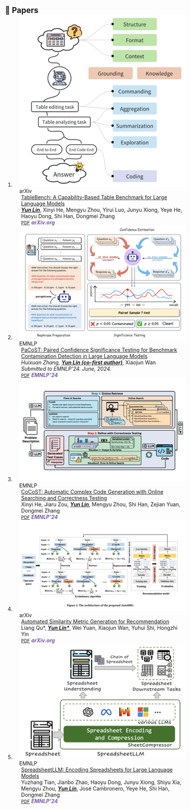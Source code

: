 <h2 id="publications" style="margin: 2px 0px -15px;">📝  Papers</h2>

<div class="publications">
<ol class="bibliography">

<!-- 
<li>
<div class="pub-row">

  <div class="col-sm-3 abbr" style="position: relative;padding-right: 15px;padding-left: 15px;">
    <img src="assets/img/principalmanifold.png" class="teaser img-fluid z-depth-1">
    <abbr class="badge">arXiv</abbr>
  </div>

  <div class="col-sm-9" style="position: relative;padding-right: 15px;padding-left: 20px;">
    <div class="title"><a href="https://arxiv.org/abs/2306.06534">Principal and Self-Consistent Positive Semi-Defnite Manifolds</a></div>
    <div class="author"><strong>Hanchao Zhang, Thaddeus Tarpey</strong></div>
    <div class="periodical"><em>arXiv <strong>(arXiv)</strong>, Aug. 2023.</em></div>
    <div class="links">
    <a href="assets/files/single.html" class="btn btn-sm z-depth-0" role="button" target="_blank" style="font-size:12px;">Website</a>
      <a href="https://arxiv.org/pdf/2306.06534.pdf" class="btn btn-sm z-depth-0" role="button" target="_blank" style="font-size:12px;">PDF</a>
      <a href="https://github.com/Hanchao-Zhang/Self-Consistency-Clustering" class="btn btn-sm z-depth-0" role="button" target="_blank" style="font-size:12px;">GitHub</a>
      <a href="https://pypi.org/project/KTensors/" class="btn btn-sm z-depth-0" role="button" target="_blank" style="font-size:12px;">Package</a>
      <a href="assets/files/KTensors.bib" class="btn btn-sm z-depth-0" role="button" target="_blank" style="font-size:12px;">BibTeX</a>
      <strong><i style="color:#7b5aa6">arXiv.org</i></strong>
    </div>
  </div>
</div>
</li> -->



<li>
<div class="pub-row">

  <div class="col-sm-3 abbr" style="position: relative;padding-right: 15px;padding-left: 15px;">
    <img src="assets/img/tablebench.png" class="teaser img-fluid z-depth-1">
    <abbr class="badge">arXiv</abbr>
  </div>

  <div class="col-sm-9" style="position: relative;padding-right: 15px;padding-left: 20px;">
    <div class="title"><a href="https://arxiv.org/abs/2403.13583">TableBench: A Capability-Based Table Benchmark for Large Language Models</a></div>
    <div class="author"><span style="font-style: italic;"><strong><u>Yun Lin</u></strong></span>, Xinyi He, Mengyu Zhou, Yirui Luo, Junyu Xiong, Yeye He, Haoyu Dong, Shi Han, Dongmei Zhang</div>
    <!-- <div class="periodical"><em>Submitted to EMNLP'24. June, 2024.</em></div> -->
    <div class="links">
      <a href="https://arxiv.org/abs/2403.13583" class="btn btn-sm z-depth-0" role="button" target="_blank" style="font-size:12px;">PDF</a>
      <strong><i style="color:#7b5aa6">arXiv.org</i></strong>
    </div>
  </div>
</div>
</li>


<li>
<div class="pub-row">

  <div class="col-sm-3 abbr" style="position: relative;padding-right: 15px;padding-left: 15px;">
    <img src="assets/img/PoCoST.png" class="teaser img-fluid z-depth-1">
    <abbr class="badge">EMNLP</abbr>
  </div>

  <div class="col-sm-9" style="position: relative;padding-right: 15px;padding-left: 20px;">
    <div class="title"><a href="https://arxiv.org/pdf/2406.18326">PaCoST: Paired Confidence Significance Testing for Benchmark Contamination Detection in Large Language Models</a></div>
    <div class="author"><span style="font-style: italic;">Huixuan Zhang, <strong><u>Yun Lin (co-first author)</u></strong></span>, Xiaojun Wan</div>
    <div class="periodical"><em>Submitted to EMNLP'24. June, 2024.</em></div>
    <div class="links">
      <a href="https://arxiv.org/pdf/2406.18326" class="btn btn-sm z-depth-0" role="button" target="_blank" style="font-size:12px;">PDF</a>
      <strong><i style="color:#7b5aa6">EMNLP'24</i></strong>
    </div>
  </div>
</div>
</li>


<li>
<div class="pub-row">

  <div class="col-sm-3 abbr" style="position: relative;padding-right: 15px;padding-left: 15px;">
    <img src="assets/img/method.png" class="teaser img-fluid z-depth-1">
    <abbr class="badge">EMNLP</abbr>
  </div>

  <div class="col-sm-9" style="position: relative;padding-right: 15px;padding-left: 20px;">
    <div class="title"><a href="https://arxiv.org/abs/2403.13583">CoCoST: Automatic Complex Code Generation with Online Searching and Correctness Testing</a></div>
    <div class="author">Xinyi He, Jiaru Zou, <span style="font-style: italic;"><strong><u>Yun Lin</u></strong></span>, Mengyu Zhou, Shi Han, Zejian Yuan, Dongmei Zhang</div>
    <!-- <div class="periodical"><em>Submitted to ACL'24, Feb. 2024.</em></div> -->
    <div class="links">
      <a href="https://arxiv.org/abs/2403.13583" class="btn btn-sm z-depth-0" role="button" target="_blank" style="font-size:12px;">PDF</a>
      <strong><i style="color:#7b5aa6">EMNLP'24</i></strong>
    </div>
  </div>
</div>
</li>
  

<li>
<div class="pub-row">

  <div class="col-sm-3 abbr" style="position: relative;padding-right: 15px;padding-left: 15px;">
    <img src="assets/img/AutoSMG.png" class="teaser img-fluid z-depth-1">
    <abbr class="badge">arXiv</abbr>
  </div>

  <div class="col-sm-9" style="position: relative;padding-right: 15px;padding-left: 20px;">
    <div class="title"><a href="https://arxiv.org/abs/2404.11818">Automated Similarity Metric Generation for Recommendation</a></div>
    <div class="author">Liang Qu*, <span style="font-style: italic;"><strong><u>Yun Lin*</u></strong></span>, Wei Yuan, Xiaojun Wan, Yuhui Shi, Hongzhi Yin</div>
    <!-- <div class="periodical"><em>Submitted to KDD'24, Feb. 2024.</em></div> -->
        <div class="links">
      <a href="https://arxiv.org/abs/2404.11818" class="btn btn-sm z-depth-0" role="button" target="_blank" style="font-size:12px;">PDF</a>
      <!-- <a href="https://github.com/Hanchao-Zhang/K-Tensors" class="btn btn-sm z-depth-0" role="button" target="_blank" style="font-size:12px;">Code</a> -->
      <strong><i style="color:#7b5aa6">arXiv.org</i></strong>
    </div>
  </div>
</div>
</li>
  

<li>
<div class="pub-row">

  <div class="col-sm-3 abbr" style="position: relative;padding-right: 15px;padding-left: 15px;">
    <img src="assets/img/spreadsheet.png" class="teaser img-fluid z-depth-1">
    <abbr class="badge">EMNLP</abbr>
  </div>

  <div class="col-sm-9" style="position: relative;padding-right: 15px;padding-left: 20px;">
    <div class="title"><a href="https://arxiv.org/pdf/2407.09025">SpreadsheetLLM: Encoding Spreadsheets for Large Language Models</a></div>
    <div class="author">Yuzhang Tian, Jianbo Zhao, Haoyu Dong, Junyu Xiong, Shiyu Xia, Mengyu Zhou, <span style="font-style: italic;"><strong><u>Yun Lin</u></strong></span>, José Cambronero, Yeye He, Shi Han, Dongmei Zhang</div>
    <!-- <div class="periodical"><em>Submitted to EMNLP'24. June, 2024.</em></div> -->
    <div class="links">
      <a href="https://arxiv.org/pdf/2407.09025" class="btn btn-sm z-depth-0" role="button" target="_blank" style="font-size:12px;">PDF</a>
      <!-- <a href="https://github.com/Hanchao-Zhang/K-Tensors" class="btn btn-sm z-depth-0" role="button" target="_blank" style="font-size:12px;">Code</a> -->
      <strong><i style="color:#7b5aa6">EMNLP'24</i></strong>
    </div>
  </div>
</div>
</li>




<br>

</ol>
</div>
